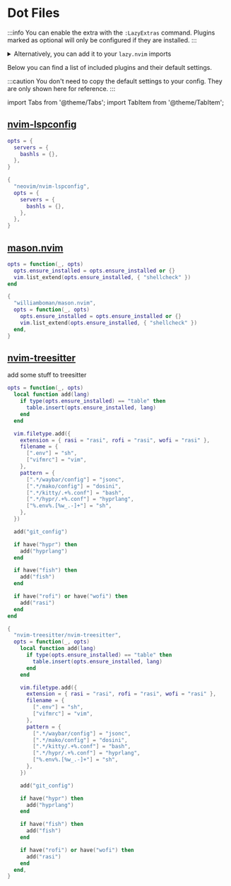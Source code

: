 # Dot Files

<!-- plugins:start -->

:::info
You can enable the extra with the `:LazyExtras` command.
Plugins marked as optional will only be configured if they are installed.
:::

<details>
<summary>Alternatively, you can add it to your <code>lazy.nvim</code> imports</summary>

```lua title="lua/config/lazy.lua" {4}
require("lazy").setup({
  spec = {
    { "LazyVim/LazyVim", import = "lazyvim.plugins" },
    { import = "lazyvim.plugins.extras.util.dot" },
    { import = "plugins" },
  },
})
```

</details>

Below you can find a list of included plugins and their default settings.

:::caution
You don't need to copy the default settings to your config.
They are only shown here for reference.
:::

import Tabs from '@theme/Tabs';
import TabItem from '@theme/TabItem';

## [nvim-lspconfig](https://github.com/neovim/nvim-lspconfig)

<Tabs>

<TabItem value="opts" label="Options">

```lua
opts = {
  servers = {
    bashls = {},
  },
}
```

</TabItem>


<TabItem value="code" label="Full Spec">

```lua
{
  "neovim/nvim-lspconfig",
  opts = {
    servers = {
      bashls = {},
    },
  },
}
```

</TabItem>

</Tabs>

## [mason.nvim](https://github.com/williamboman/mason.nvim)

<Tabs>

<TabItem value="opts" label="Options">

```lua
opts = function(_, opts)
  opts.ensure_installed = opts.ensure_installed or {}
  vim.list_extend(opts.ensure_installed, { "shellcheck" })
end
```

</TabItem>


<TabItem value="code" label="Full Spec">

```lua
{
  "williamboman/mason.nvim",
  opts = function(_, opts)
    opts.ensure_installed = opts.ensure_installed or {}
    vim.list_extend(opts.ensure_installed, { "shellcheck" })
  end,
}
```

</TabItem>

</Tabs>

## [nvim-treesitter](https://github.com/nvim-treesitter/nvim-treesitter)

 add some stuff to treesitter


<Tabs>

<TabItem value="opts" label="Options">

```lua
opts = function(_, opts)
  local function add(lang)
    if type(opts.ensure_installed) == "table" then
      table.insert(opts.ensure_installed, lang)
    end
  end

  vim.filetype.add({
    extension = { rasi = "rasi", rofi = "rasi", wofi = "rasi" },
    filename = {
      [".env"] = "sh",
      ["vifmrc"] = "vim",
    },
    pattern = {
      [".*/waybar/config"] = "jsonc",
      [".*/mako/config"] = "dosini",
      [".*/kitty/.+%.conf"] = "bash",
      [".*/hypr/.+%.conf"] = "hyprlang",
      ["%.env%.[%w_.-]+"] = "sh",
    },
  })

  add("git_config")

  if have("hypr") then
    add("hyprlang")
  end

  if have("fish") then
    add("fish")
  end

  if have("rofi") or have("wofi") then
    add("rasi")
  end
end
```

</TabItem>


<TabItem value="code" label="Full Spec">

```lua
{
  "nvim-treesitter/nvim-treesitter",
  opts = function(_, opts)
    local function add(lang)
      if type(opts.ensure_installed) == "table" then
        table.insert(opts.ensure_installed, lang)
      end
    end

    vim.filetype.add({
      extension = { rasi = "rasi", rofi = "rasi", wofi = "rasi" },
      filename = {
        [".env"] = "sh",
        ["vifmrc"] = "vim",
      },
      pattern = {
        [".*/waybar/config"] = "jsonc",
        [".*/mako/config"] = "dosini",
        [".*/kitty/.+%.conf"] = "bash",
        [".*/hypr/.+%.conf"] = "hyprlang",
        ["%.env%.[%w_.-]+"] = "sh",
      },
    })

    add("git_config")

    if have("hypr") then
      add("hyprlang")
    end

    if have("fish") then
      add("fish")
    end

    if have("rofi") or have("wofi") then
      add("rasi")
    end
  end,
}
```

</TabItem>

</Tabs>

<!-- plugins:end -->

